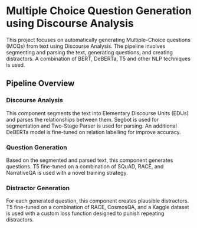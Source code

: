 # Multiple Choice Question Generation using Discourse Analysis

This project focuses on automatically generating Multiple-Choice questions (MCQs) from text using Discourse Analysis. The pipeline involves segmenting and parsing the text, generating questions, and creating distractors. A combination of BERT, DeBERTa, T5 and other NLP techniques is used.

## Pipeline Overview

### Discourse Analysis

This component segments the text into Elementary Discourse Units (EDUs) and parses the relationships between them. Segbot is used for segmentation and Two-Stage Parser is used for parsing. An additional DeBERTa model is fine-tuned on relation labelling for improve accuracy.

### Question Generation

Based on the segmented and parsed text, this component generates questions. T5 fine-tuned on a combination of SQuAD, RACE, and NarrativeQA is used with a novel training strategy.

### Distractor Generation

For each generated question, this component creates plausible distractors. T5 fine-tuned on a combination of RACE, CosmosQA, and a Kaggle dataset is used with a custom loss function designed to punish repeating distractors.
